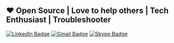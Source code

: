 ## ❤ Open Source | Love to help others | Tech Enthusiast | Troubleshooter

[![LinkedIn Badge](https://img.shields.io/badge/-Bhoomin%20Naik-blue?style=flat&logo=Linkedin&logoColor=white&link=https://www.linkedin.com/in/bhoomin-naik/)](https://www.linkedin.com/in/bhoomin-naik/)
[![Gmail Badge](https://img.shields.io/badge/-bhoominn@gmail.com-c14438?style=flat&logo=Gmail&logoColor=white&link=mailto:bhoominn@gmail.com)](mailto:bhoominn@gmail.com)
[![Skype Badge](https://img.shields.io/badge/-bhoominnaik-blue?style=flat&logo=Skype&logoColor=white)](skype:bhoominnaik)
